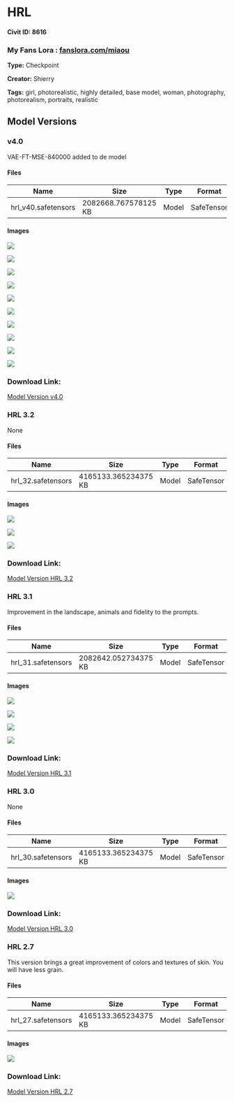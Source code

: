 # HRL

#### Civit ID: 8616

<h3 id="heading-6">My Fans Lora : <a target="_blank" rel="ugc" href="https://fanslora.com/miaou">fanslora.com/miaou</a></h3><p></p>

**Type:** Checkpoint

**Creator:** Shierry

**Tags:** girl, photorealistic, highly detailed, base model, woman, photography, photorealism, portraits, realistic

## Model Versions

### v4.0

<p>VAE-FT-MSE-840000 added to de model</p>

#### Files

| Name | Size | Type | Format | Download Url | AutoV1 | AutoV2 | SHA256 | CRC32 | BLAKE3 |
| --- | --- | --- | --- | --- | --- | --- | --- | --- | --- |
| hrl_v40.safetensors | 2082668.767578125 KB | Model | SafeTensor | https://civitai.com/api/download/models/64996 | DC0A4F54 | 5C72B72261 | 5C72B7226135DE2F217280FF548CF27DFCA7B7B76F49627BB0B1B25466D706BC | DF62F597 | 5E571195D78F9664BD3A47590E631BC6D7A3D901D0912C8FD7748AA3566B40C6 |

#### Images

<p><img src="https://image.civitai.com/xG1nkqKTMzGDvpLrqFT7WA/c331f3a8-25f7-4591-8049-1af50e51f56a/width=450/1050395.jpeg" /></p>

<p><img src="https://image.civitai.com/xG1nkqKTMzGDvpLrqFT7WA/bb2c1a9e-8099-4ec6-961c-1a3ce7f40cda/width=450/1050381.jpeg" /></p>

<p><img src="https://image.civitai.com/xG1nkqKTMzGDvpLrqFT7WA/6f61b9ec-8ce7-44ad-b9de-ef9b41abfbc6/width=450/1050380.jpeg" /></p>

<p><img src="https://image.civitai.com/xG1nkqKTMzGDvpLrqFT7WA/56036fbf-1975-429e-93e8-93d02890226f/width=450/1050382.jpeg" /></p>

<p><img src="https://image.civitai.com/xG1nkqKTMzGDvpLrqFT7WA/271898d2-c116-4389-a3ec-ea82cb1eb198/width=450/1050392.jpeg" /></p>

<p><img src="https://image.civitai.com/xG1nkqKTMzGDvpLrqFT7WA/3d836863-1960-489b-b20f-b27edb5d2491/width=450/1050383.jpeg" /></p>

<p><img src="https://image.civitai.com/xG1nkqKTMzGDvpLrqFT7WA/b3767ee9-4ff8-4638-b178-40582e907706/width=450/1050384.jpeg" /></p>

<p><img src="https://image.civitai.com/xG1nkqKTMzGDvpLrqFT7WA/6ac3ded4-e10b-485a-8a99-a07a9ba4ff8e/width=450/1050385.jpeg" /></p>

<p><img src="https://image.civitai.com/xG1nkqKTMzGDvpLrqFT7WA/d513dd7c-77ab-490a-8f86-94ee4a5b7710/width=450/1050386.jpeg" /></p>

<p><img src="https://image.civitai.com/xG1nkqKTMzGDvpLrqFT7WA/9dccc14a-9567-4b1a-be9a-42fb6355010a/width=450/1050387.jpeg" /></p>

### Download Link:

[Model Version v4.0](https://civitai.com/api/download/models/64996)

### HRL 3.2

None

#### Files

| Name | Size | Type | Format | Download Url | AutoV1 | AutoV2 | SHA256 | CRC32 | BLAKE3 |
| --- | --- | --- | --- | --- | --- | --- | --- | --- | --- |
| hrl_32.safetensors | 4165133.365234375 KB | Model | SafeTensor | https://civitai.com/api/download/models/16369 | 77230C6A | 044516BD61 | 044516BD614E04004E702D98529C7DFA3B63D2660E3B92890E6AB83DFBB1C678 | 73B25C22 | CED8683E5B37D03F3262AAB562EA140C37550B93B33E42A76A63E77487728118 |

#### Images

<p><img src="https://image.civitai.com/xG1nkqKTMzGDvpLrqFT7WA/4a5c6075-ea71-4945-31cc-d4d906431b00/width=450/165061.jpeg" /></p>

<p><img src="https://image.civitai.com/xG1nkqKTMzGDvpLrqFT7WA/8f38e65e-dd5d-495e-e215-82ee51b12800/width=450/165053.jpeg" /></p>

<p><img src="https://image.civitai.com/xG1nkqKTMzGDvpLrqFT7WA/0cf6533c-9683-4cf6-8576-cc15e0a35e00/width=450/165059.jpeg" /></p>

### Download Link:

[Model Version HRL 3.2](https://civitai.com/api/download/models/16369)

### HRL 3.1

<p>Improvement in the landscape, animals and fidelity to the prompts.</p>

#### Files

| Name | Size | Type | Format | Download Url | AutoV1 | AutoV2 | SHA256 | CRC32 | BLAKE3 |
| --- | --- | --- | --- | --- | --- | --- | --- | --- | --- |
| hrl_31.safetensors | 2082642.052734375 KB | Model | SafeTensor | https://civitai.com/api/download/models/13975 | 0645301E | 706156E455 | 706156E455364D0F5EE5843851DFA57414D9D8E7F8F5689967866775CBBD1E7D | C15130D9 | BFE7CBA6DE19161B00ED4AE8AF46CBEFAFFBA33E1D3C43F3B01019FFF14800BC |

#### Images

<p><img src="https://image.civitai.com/xG1nkqKTMzGDvpLrqFT7WA/7a7ddc12-777f-40ec-e574-ef958a5b4300/width=450/135789.jpeg" /></p>

<p><img src="https://image.civitai.com/xG1nkqKTMzGDvpLrqFT7WA/e423ede5-2571-4320-924b-96c9b6f54700/width=450/135766.jpeg" /></p>

<p><img src="https://image.civitai.com/xG1nkqKTMzGDvpLrqFT7WA/9a3297df-7190-44dd-eccd-9b12b9a8c400/width=450/135763.jpeg" /></p>

<p><img src="https://image.civitai.com/xG1nkqKTMzGDvpLrqFT7WA/e1dac7ac-b2be-45ae-ebf5-0e050e78ce00/width=450/135778.jpeg" /></p>

### Download Link:

[Model Version HRL 3.1](https://civitai.com/api/download/models/13975)

### HRL 3.0

None

#### Files

| Name | Size | Type | Format | Download Url | AutoV1 | AutoV2 | SHA256 | CRC32 | BLAKE3 |
| --- | --- | --- | --- | --- | --- | --- | --- | --- | --- |
| hrl_30.safetensors | 4165133.365234375 KB | Model | SafeTensor | https://civitai.com/api/download/models/12753 | 77230C6A | 044516BD61 | 044516BD614E04004E702D98529C7DFA3B63D2660E3B92890E6AB83DFBB1C678 | 73B25C22 | CED8683E5B37D03F3262AAB562EA140C37550B93B33E42A76A63E77487728118 |

#### Images

<p><img src="https://image.civitai.com/xG1nkqKTMzGDvpLrqFT7WA/be68888f-6bb8-4f80-dee1-be96db932800/width=450/128511.jpeg" /></p>

### Download Link:

[Model Version HRL 3.0](https://civitai.com/api/download/models/12753)

### HRL 2.7

<p>This version brings a great improvement of colors and textures of skin. You will have less grain.</p>

#### Files

| Name | Size | Type | Format | Download Url | AutoV1 | AutoV2 | SHA256 | CRC32 | BLAKE3 |
| --- | --- | --- | --- | --- | --- | --- | --- | --- | --- |
| hrl_27.safetensors | 4165133.365234375 KB | Model | SafeTensor | https://civitai.com/api/download/models/11390 | 77230C6A | 044516BD61 | 044516BD614E04004E702D98529C7DFA3B63D2660E3B92890E6AB83DFBB1C678 | 73B25C22 | CED8683E5B37D03F3262AAB562EA140C37550B93B33E42A76A63E77487728118 |

#### Images

<p><img src="https://image.civitai.com/xG1nkqKTMzGDvpLrqFT7WA/aec9b5b9-7f48-44a6-9bda-a6632b431500/width=450/109508.jpeg" /></p>

### Download Link:

[Model Version HRL 2.7](https://civitai.com/api/download/models/11390)

